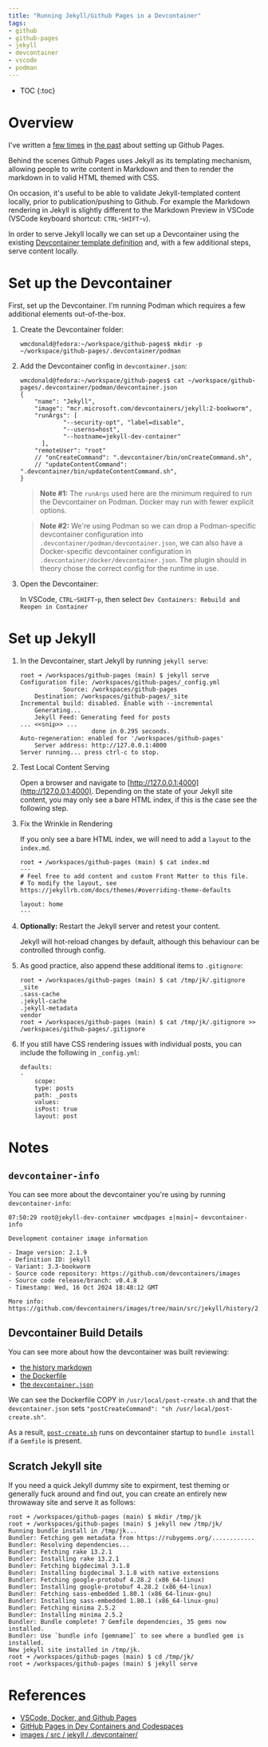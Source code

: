 ```yaml
---
title: "Running Jekyll/Github Pages in a Devcontainer"
tags:
- github
- github-pages
- jekyll
- devcontainer
- vscode
- podman
---
```


* TOC
{:toc}

# Overview
I've written a [few times](https://wmcdonald404.co.uk/2024/01/02/github-pages-simple-blog.html) in [the past](https://wmcdonald404.co.uk/2024/03/25/github-page-creation-with-jinja.html) about setting up Github Pages. 

Behind the scenes Github Pages uses Jekyll as its templating mechanism, allowing people to write content in Markdown and then to render the markdown in to valid HTML themed with CSS.

On occasion, it's useful to be able to validate Jekyll-templated content locally, prior to publication/pushing to Github. For example the Markdown rendering in Jekyll is slightly different to the Markdown Preview in VSCode (VSCode keyboard shortcut: `CTRL`-`SHIFT`-`v`).

In order to serve Jekyll locally we can set up a Devcontainer using the existing [Devcontainer template definition](https://github.com/devcontainers/templates/tree/main/src/jekyll) and, with a few additional steps, serve content locally.

# Set up the Devcontainer

First, set up the Devcontainer. I'm  running Podman which requires a few additional elements out-of-the-box.

1. Create the Devcontainer folder:

	```
	wmcdonald@fedora:~/workspace/github-pages$ mkdir -p ~/workspace/github-pages/.devcontainer/podman
	```

2. Add the Devcontainer config in `devcontainer.json`:

	```
	wmcdonald@fedora:~/workspace/github-pages$ cat ~/workspace/github-pages/.devcontainer/podman/devcontainer.json
	{
        "name": "Jekyll",
        "image": "mcr.microsoft.com/devcontainers/jekyll:2-bookworm",
        "runArgs": [
                "--security-opt", "label=disable",
                "--userns=host",
                "--hostname=jekyll-dev-container"
          ],
        "remoteUser": "root"
        // "onCreateCommand": ".devcontainer/bin/onCreateCommand.sh",
        // "updateContentCommand": ".devcontainer/bin/updateContentCommand.sh",
	}
	```

	> **Note #1:** The `runArgs` used here are the minimum required to run the Devcontainer on Podman. Docker may run with fewer explicit options.

	> **Note #2:** We're using Podman so we can drop a Podman-specific devcontainer configuration into `.devcontainer/podman/devcontainer.json`, we can also have a Docker-specific devcontainer configuration in `.devcontainer/docker/devcontainer.json`. The plugin should in theory chose the correct config for the runtime in use.

3. Open the Devcontainer:

	In VSCode, `CTRL`-`SHIFT`-`p`, then select `Dev Containers: Rebuild and Reopen in Container`

# Set up Jekyll

1. In the Devcontainer, start Jekyll by running `jekyll serve`:

	```
	root ➜ /workspaces/github-pages (main) $ jekyll serve
	Configuration file: /workspaces/github-pages/_config.yml
				Source: /workspaces/github-pages
		Destination: /workspaces/github-pages/_site
	Incremental build: disabled. Enable with --incremental
		Generating... 
		Jekyll Feed: Generating feed for posts
	... <<snip>> ...
						done in 0.295 seconds.
	Auto-regeneration: enabled for '/workspaces/github-pages'
		Server address: http://127.0.0.1:4000
	Server running... press ctrl-c to stop.
	```

2. Test Local Content Serving

	Open a browser and navigate to [http://127.0.0.1:4000](http://127.0.0.1:4000). Depending on the state of your Jekyll site content, you may only see a bare HTML index, if this is the case see the following step.

3. Fix the Wrinkle in Rendering

	If you only see a bare HTML index, we will need to add a `layout` to the `index.md`.
	
	```
	root ➜ /workspaces/github-pages (main) $ cat index.md
	---
	# Feel free to add content and custom Front Matter to this file.
	# To modify the layout, see https://jekyllrb.com/docs/themes/#overriding-theme-defaults

	layout: home
	---
	```

4. **Optionally:** Restart the Jekyll server and retest your content. 

	Jekyll will hot-reload changes by default, although this behaviour can be controlled through config. 

5. As good practice, also append these additional items to `.gitignore`:

	```
	root ➜ /workspaces/github-pages (main) $ cat /tmp/jk/.gitignore 
	_site
	.sass-cache
	.jekyll-cache
	.jekyll-metadata
	vendor
	root ➜ /workspaces/github-pages (main) $ cat /tmp/jk/.gitignore >> /workspaces/github-pages/.gitignore
	```

6. If you still have CSS rendering issues with individual posts, you can include the following in `_config.yml`:

	```
	defaults:
	-
		scope:
		type: posts
		path: _posts
		values:
		isPost: true
		layout: post
	```

# Notes

## `devcontainer-info`

You can see more about the devcontainer you're using by running `devcontainer-info`:

```
07:50:29 root@jekyll-dev-container wmcdpages ±|main|→ devcontainer-info 

Development container image information

- Image version: 2.1.9
- Definition ID: jekyll
- Variant: 3.3-bookworm
- Source code repository: https://github.com/devcontainers/images
- Source code release/branch: v0.4.8
- Timestamp: Wed, 16 Oct 2024 18:48:12 GMT

More info: https://github.com/devcontainers/images/tree/main/src/jekyll/history/2.1.9.md
```

## Devcontainer Build Details

You can see more about how the devcontainer was built reviewing:
- [the history markdown](https://github.com/devcontainers/images/blob/main/src/jekyll/history/2.1.8.md?plain=1)
- [the Dockerfile](https://github.com/devcontainers/images/blob/main/src/jekyll/.devcontainer/Dockerfile)
- [the `devcontainer.json`](https://github.com/devcontainers/images/blob/main/src/jekyll/.devcontainer/devcontainer.json)

We can see the Dockerfile COPY in `/usr/local/post-create.sh` and that the `devcontainer.json` sets `"postCreateCommand": "sh /usr/local/post-create.sh"`. 

As a result, [`post-create.sh`](https://github.com/devcontainers/images/blob/main/src/jekyll/.devcontainer/post-create.sh) runs on devcontainer startup to `bundle install` if a `Gemfile` is present.

## Scratch Jekyll site

If you need a quick Jekyll dummy site to expirment, test theming or generally fuck around and find out, you can create an entirely new throwaway site and serve it as follows:


```
root ➜ /workspaces/github-pages (main) $ mkdir /tmp/jk
root ➜ /workspaces/github-pages (main) $ jekyll new /tmp/jk/
Running bundle install in /tmp/jk... 
Bundler: Fetching gem metadata from https://rubygems.org/............
Bundler: Resolving dependencies...
Bundler: Fetching rake 13.2.1
Bundler: Installing rake 13.2.1
Bundler: Fetching bigdecimal 3.1.8
Bundler: Installing bigdecimal 3.1.8 with native extensions
Bundler: Fetching google-protobuf 4.28.2 (x86_64-linux)
Bundler: Installing google-protobuf 4.28.2 (x86_64-linux)
Bundler: Fetching sass-embedded 1.80.1 (x86_64-linux-gnu)
Bundler: Installing sass-embedded 1.80.1 (x86_64-linux-gnu)
Bundler: Fetching minima 2.5.2
Bundler: Installing minima 2.5.2
Bundler: Bundle complete! 7 Gemfile dependencies, 35 gems now installed.
Bundler: Use `bundle info [gemname]` to see where a bundled gem is installed.
New jekyll site installed in /tmp/jk. 
root ➜ /workspaces/github-pages (main) $ cd /tmp/jk/
root ➜ /workspaces/github-pages (main) $ jekyll serve
```

# References

- [VSCode, Docker, and Github Pages](https://www.allisonthackston.com/articles/vscode-docker-github-pages.html)
- [GitHub Pages in Dev Containers and Codespaces](https://blog.robsewell.com/blog/github-pages-in-dev-containers-and-codespaces/)
- [images / src / jekyll / .devcontainer/](https://github.com/devcontainers/images/tree/main/src/jekyll/.devcontainer)